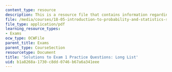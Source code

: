 ```yaml
---
content_type: resource
description: This is a resource file that contains information regarding long list.
file: /media/courses/18-05-introduction-to-probability-and-statistics-spring-2014/b1a8268a1730c8dd0746b67a6a341eee_MIT18_05S14_Pr_Ex1_Lng_Sol.pdf
file_type: application/pdf
learning_resource_types:
- Exams
ocw_type: OCWFile
parent_title: Exams
parent_type: CourseSection
resourcetype: Document
title: 'Solutions to Exam 1 Practice Questions: Long List'
uid: b1a8268a-1730-c8dd-0746-b67a6a341eee
---
```

